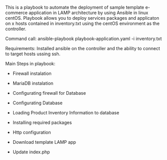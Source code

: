 This is a playbook to automate the deployment of sample template e-commerce application in LAMP architecture by using Ansible in linux centOS.
Playbook allows you to deploy services packages and applicaton on x hosts contained in inventory.txt using the centOS environment as the controller.

Command call:
ansible-playbook playbook-application.yaml -i inventory.txt

Requirements:
Installed ansible on the controller and the ability to connect to target hosts ussing ssh.

Main Steps in playbook:

- Firewall instalation

- MariaDB instalation

- Configurating firewall for Database

- Configurating Database

- Loading Product Inventory Information to database

- Installing required packages

- Http configuration

- Download template LAMP app

- Update index.php
